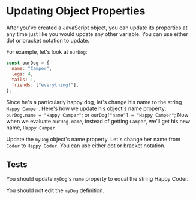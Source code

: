 # Updating Object Properties

After you've created a JavaScript object, you can update its properties at any time just like you would update any other variable. You can use either dot or bracket notation to update.

For example, let's look at `ourDog`:

```javascript
const ourDog = {
  name: "Camper",
  legs: 4,
  tails: 1,
  friends: ["everything!"],
};
```

Since he's a particularly happy dog, let's change his name to the string `Happy Camper`. Here's how we update his object's name property: `ourDog.name = "Happy Camper"`; or `ourDog["name"] = "Happy Camper"`; Now when we evaluate `ourDog.name`, instead of getting `Camper`, we'll get his new name, `Happy Camper`.

Update the `myDog` object's name property. Let's change her name from `Coder` to `Happy Coder`. You can use either dot or bracket notation.

## Tests

You should update `myDog`'s `name` property to equal the string Happy Coder.

You should not edit the `myDog` definition.
